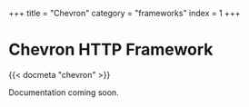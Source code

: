 +++
title = "Chevron"
category = "frameworks"
index = 1
+++

# Chevron HTTP Framework

{{< docmeta "chevron" >}}

<!-- Fold -->

Documentation coming soon.
